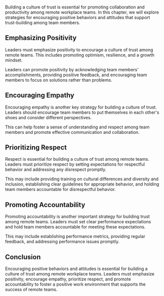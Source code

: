 
Building a culture of trust is essential for promoting collaboration and productivity among remote workplace teams. In this chapter, we will explore strategies for encouraging positive behaviors and attitudes that support trust-building among team members.

Emphasizing Positivity
----------------------

Leaders must emphasize positivity to encourage a culture of trust among remote teams. This includes promoting optimism, resilience, and a growth mindset.

Leaders can promote positivity by acknowledging team members' accomplishments, providing positive feedback, and encouraging team members to focus on solutions rather than problems.

Encouraging Empathy
-------------------

Encouraging empathy is another key strategy for building a culture of trust. Leaders should encourage team members to put themselves in each other's shoes and consider different perspectives.

This can help foster a sense of understanding and respect among team members and promote effective communication and collaboration.

Prioritizing Respect
--------------------

Respect is essential for building a culture of trust among remote teams. Leaders must prioritize respect by setting expectations for respectful behavior and addressing any disrespect promptly.

This may include providing training on cultural differences and diversity and inclusion, establishing clear guidelines for appropriate behavior, and holding team members accountable for disrespectful behavior.

Promoting Accountability
------------------------

Promoting accountability is another important strategy for building trust among remote teams. Leaders must set clear performance expectations and hold team members accountable for meeting these expectations.

This may include establishing performance metrics, providing regular feedback, and addressing performance issues promptly.

Conclusion
----------

Encouraging positive behaviors and attitudes is essential for building a culture of trust among remote workplace teams. Leaders must emphasize positivity, encourage empathy, prioritize respect, and promote accountability to foster a positive work environment that supports the success of remote teams.
